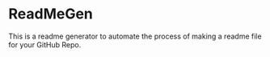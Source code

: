 # ReadMeGen
This is a readme generator to automate the process of making a readme file for your GitHub Repo.
